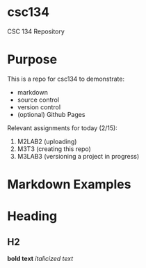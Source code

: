 # csc134
CSC 134 Repository

# Purpose
This is a repo for csc134 to demonstrate:
- markdown
- source control
- version control
- (optional) Github Pages

Relevant assignments for today (2/15):
1. M2LAB2 (uploading)
2. M3T3 (creating this repo)
3. M3LAB3 (versioning a project in progress)

# Markdown Examples
# Heading
## H2
**bold text**
*italicized text*
